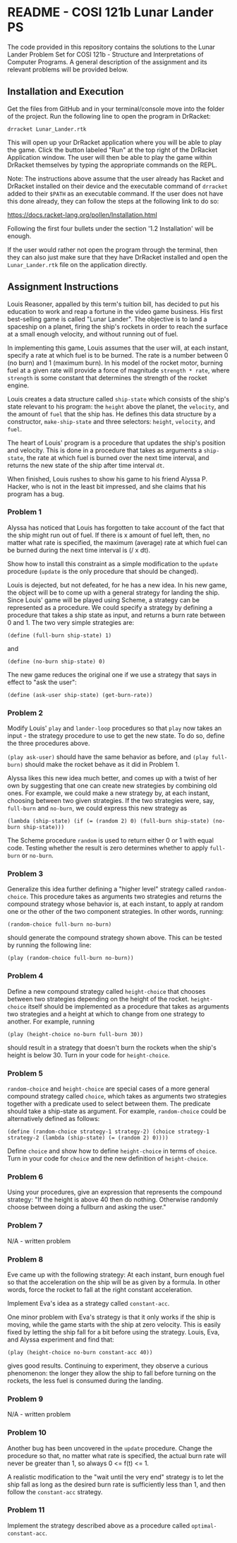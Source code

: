 # README - COSI 121b Lunar Lander PS

The code provided in this repository contains the solutions to the Lunar Lander Problem Set for COSI 121b - Structure and Interpretations of Computer Programs. A general description of the assignment and its relevant problems will be provided below. 

## Installation and Execution 

Get the files from GitHub and in your terminal/console move into the folder of the project. Run the following line to open the program in DrRacket: 

``` drracket Lunar_Lander.rtk ```

This will open up your DrRacket application where you will be able to play the game. Click the button labeled "Run" at the top right of the DrRacket Application window. The user will then be able to play the game within DrRacket themselves by typing the appropriate commands on the REPL.

Note: The instructions above assume that the user already has Racket and DrRacket installed on their device and the executable command of ``` drracket ``` added to their ``` $PATH ``` as an executable command. If the user does not have this done already, they can follow the steps at the following link to do so: 

https://docs.racket-lang.org/pollen/Installation.html 

Following the first four bullets under the section '1.2 Installation' will be enough. 

If the user would rather not open the program through the terminal, then they can also just make sure that they have DrRacket installed and open the ``` Lunar_Lander.rtk ``` file on the application directly. 


## Assignment Instructions 

Louis Reasoner, appalled by this term's tuition bill, has decided to put his education to work and reap a fortune in the video game business. His first best-selling game is called "Lunar Lander". The objective is to land a spaceship on a planet, firing the ship's rockets in order to reach the surface at a small enough velocity, and without running out of fuel. 

In implementing this game, Louis assumes that the user will, at each instant, specify a rate at which fuel is to be burned. The rate is a number between 0 (no burn) and 1 (maximum burn). In his model of the rocket motor, burning fuel at a given rate will provide a force of magnitude ``` strength * rate ```, where ``` strength ``` is some constant that determines the strength of the rocket engine. 

Louis creates a data structure called ``` ship-state ``` which consists of the ship's state relevant to his program: the ``` height ``` above the planet, the ``` velocity ```, and the amount of ``` fuel ``` that the ship has. He defines this data structure by a constructor, ``` make-ship-state ``` and three selectors: ``` height ```, ``` velocity ```, and ``` fuel ```. 

The heart of Louis' program is a procedure that updates the ship's position and velocity. This is done in a procedure that takes as arguments a ``` ship-state ```, the rate at which fuel is burned over the next time interval, and returns the new state of the ship after time interval ``` dt ```. 

When finished, Louis rushes to show his game to his friend Alyssa P. Hacker, who is not in the least bit impressed, and she claims that his program has a bug. 

### Problem 1
Alyssa has noticed that Louis has forgotten to take account of the fact that the ship might run out of fuel. If there is x amount of fuel left, then, no matter what rate is specified, the maximum (average) rate at which fuel can be burned during the next time interval is (/ x dt). 

Show how to install this constraint as a simple modification to the ``` update ``` procedure (``` update ``` is the only procedure that should be changed).

Louis is dejected, but not defeated, for he has a new idea. In his new game, the object will be to come up with a general strategy for landing the ship. Since Louis' game will be played using Scheme, a strategy can be represented as a procedure. We could specify a strategy by defining a procedure that takes a ship state as input, and returns a burn rate between 0 and 1. The two very simple strategies are: 

``` (define (full-burn ship-state) 1) ``` 

and 

``` (define (no-burn ship-state) 0) ``` 

The new game reduces the original one if we use a strategy that says in effect to "ask the user": 

``` (define (ask-user ship-state) (get-burn-rate)) ``` 

### Problem 2 

Modify Louis' ``` play ``` and ``` lander-loop ``` procedures so that ``` play ``` now takes an input - the strategy procedure to use to get the new state. To do so, define the three procedures above. 

``` (play ask-user) ``` should have the same behavior as before, and ``` (play full-burn) ``` should make the rocket behave as it did in Problem 1. 

Alyssa likes this new idea much better, and comes up with a twist of her own by suggesting that one can create new strategies by combining old ones. For example, we could make a new strategy by, at each instant, choosing between two given strategies. If the two strategies were, say, ``` full-burn ``` and ``` no-burn ```, we could express this new strategy as 

``` (lambda (ship-state) (if (= (random 2) 0) (full-burn ship-state) (no-burn ship-state))) ``` 

The Scheme procedure ``` random ``` is used to return either 0 or 1 with equal code. Testing whether the result is zero determines whether to apply ``` full-burn ``` or ``` no-burn ```. 

### Problem 3 

Generalize this idea further defining a "higher level" strategy called ``` random-choice ```. This procedure takes as arguments two strategies and returns the compound strategy whose behavior is, at each instant, to apply at random one or the other of the two component strategies. In other words, running: 

``` (random-choice full-burn no-burn) ``` 

should generate the compound strategy shown above. This can be tested by running the following line: 

``` (play (random-choice full-burn no-burn)) ``` 

### Problem 4 

Define a new compound strategy called ``` height-choice ``` that chooses between two strategies depending on the height of the rocket. ``` height-choice ``` itself should be implemented as a procedure that takes as arguments two strategies and a height at which to change from one strategy to another. For example, running 

``` (play (height-choice no-burn full-burn 30)) ``` 

should result in a strategy that doesn't burn the rockets when the ship's height is below 30. Turn in your code for ``` height-choice ```.

### Problem 5 

``` random-choice ``` and ``` height-choice ``` are special cases of a more general compound strategy called ``` choice ```, which takes as arguments two strategies together with a predicate used to select between them. The predicate should take a ship-state as argument. For example, ``` random-choice ``` could be alternatively defined as follows: 

``` (define (random-choice strategy-1 strategy-2) (choice strategy-1 strategy-2 (lambda (ship-state) (= (random 2) 0)))) ```

Define ``` choice ``` and show how to define ``` height-choice ``` in terms of ``` choice ```. Turn in your code for ``` choice ``` and the new definition of ``` height-choice ```. 

### Problem 6 

Using your procedures, give an expression that represents the compound strategy: "If the height is above 40 then do nothing. Otherwise randomly choose between doing a fullburn and asking the user." 

### Problem 7 

N/A - written problem 

### Problem 8 

Eve came up with the following strategy: At each instant, burn enough fuel so that the acceleration on the ship will be as given by a formula. In other words, force the rocket to fall at the right constant acceleration. 

Implement Eva's idea as a strategy called ``` constant-acc ```. 

One minor problem with Eva's strategy is that it only works if the ship is moving, while the game starts with the ship at zero velocity. This is easily fixed by letting the ship fall for a bit before using the strategy. Louis, Eva, and Alyssa experiment and find that: 

``` (play (height-choice no-burn constant-acc 40)) ``` 

gives good results. Continuing to experiment, they observe a curious phenomenon: the longer they allow the ship to fall before turning on the rockets, the less fuel is consumed during the landing. 

### Problem 9 

N/A - written problem 

### Problem 10 

Another bug has been uncovered in the ``` update ``` procedure. Change the procedure so that, no matter what rate is specified, the actual burn rate will never be greater than 1, so always 0 <= f(t) <= 1. 

A realistic modification to the "wait until the very end" strategy is to let the ship fall as long as the desired burn rate is sufficiently less than 1, and then follow the ``` constant-acc ``` strategy. 

### Problem 11 

Implement the strategy described above as a procedure called ``` optimal-constant-acc ```. 
